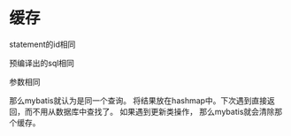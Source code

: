# 缓存

statement的id相同

预编译出的sql相同

参数相同

那么mybatis就认为是同一个查询。 将结果放在hashmap中。下次遇到直接返回，而不用从数据库中查找了。 如果遇到更新类操作， 那么mybatis就会清除那个缓存。

‍

‍
